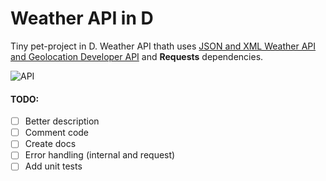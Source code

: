# Weather API in D

Tiny pet-project in D. Weather API thath uses [JSON and XML Weather API and Geolocation Developer API](https://www.weatherapi.com/) and **Requests** dependencies.

![API](https://cdn.weatherapi.com/v4/images/weatherapi_logo.png)

#### TODO:

- [ ] Better description
- [ ] Comment code
- [ ] Create docs
- [ ] Error handling (internal and request)
- [ ] Add unit tests
